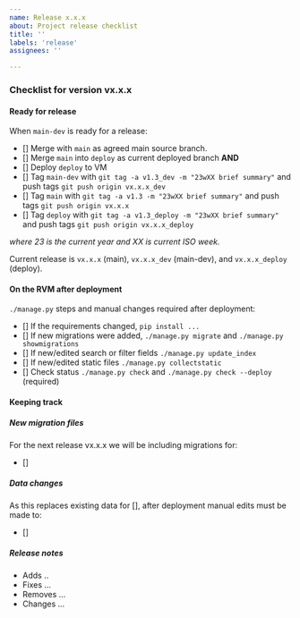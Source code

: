 ```yaml
---
name: Release x.x.x
about: Project release checklist 
title: ''
labels: 'release'
assignees: ''

---
```


### Checklist for version vx.x.x

#### Ready for release

When `main-dev` is ready for a release:

- [] Merge with `main` as agreed main source branch.
- [] Merge `main` into `deploy` as current deployed branch **AND**
- [] Deploy `deploy` to VM
- [] Tag `main-dev` with `git tag -a v1.3_dev -m "23wXX brief summary"` and push tags `git push origin vx.x.x_dev`
- [] Tag `main` with `git tag -a v1.3 -m "23wXX brief summary"` and push tags `git push origin vx.x.x`
- [] Tag `deploy` with `git tag -a v1.3_deploy -m "23wXX brief summary"` and push tags `git push origin vx.x.x_deploy`

_where 23 is the current year and XX is current ISO week._

Current release is `vx.x.x` (main), `vx.x.x_dev` (main-dev),  and `vx.x.x_deploy` (deploy).

#### On the RVM after deployment

`./manage.py` steps and manual changes required after deployment:

- [] If the requirements changed, `pip install ...` 
- [] If new migrations were added, `./manage.py migrate` and `./manage.py showmigrations`
- [] If new/edited search or filter fields `./manage.py update_index`
- [] If new/edited static files `./manage.py collectstatic`
- [] Check status `./manage.py check` and `./manage.py check --deploy` (required)


#### Keeping track

##### New migration files 

For the next release vx.x.x we will be including migrations for:

- [] 

##### Data changes

As this replaces existing data for [], after deployment manual edits must be made to:

- [] 

##### Release notes

- Adds ..
- Fixes ...
- Removes ...
- Changes ...
